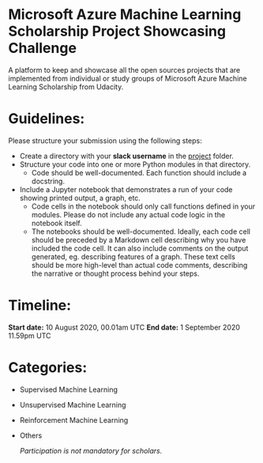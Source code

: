 # Microsoft Azure Machine Learning Scholarship Project Showcasing Challenge

A platform to keep and showcase all the open sources projects that are implemented from individual or study groups of Microsoft Azure Machine Learning Scholarship from Udacity.

# Guidelines:

Please structure your submission using the following steps:
- Create a directory with your **slack username** in the [project](https://github.com/mhmohona/MicrosoftML-ProjectShowcasing/tree/master/project) folder.
- Structure your code into one or more Python modules in that directory.
  - Code should be well-documented. Each function should include a docstring.
- Include a Jupyter notebook that demonstrates a run of your code showing printed output, a graph, etc.
  - Code cells in the notebook should only call functions defined in your modules. Please do not include any actual code logic in the notebook itself.
  - The notebooks should be well-documented. Ideally, each code cell should be preceded by a Markdown cell describing why you have included the code cell. It can also include comments on the output generated, eg. describing features of a graph. These text cells should be more high-level than actual code comments, describing the narrative or thought process behind your steps.
  
  
# Timeline: 
**Start date:** 10 August 2020, 00.01am UTC
**End date:** 1 September 2020 11.59pm UTC


# Categories:

- Supervised Machine Learning
- Unsupervised Machine Learning
- Reinforcement Machine Learning
- Others

  
  
  
  *Participation is not mandatory for scholars.*
